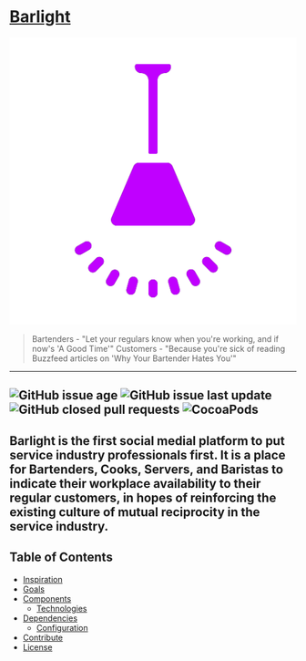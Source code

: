 # [Barlight](barlight.herokuapp.com)
![Barlight](https://github.com/joshseyda/barlight/blob/master/public/images/purple-lamp.png)
>Bartenders - "Let your regulars know when you're working, and if now's 'A Good Time'"
>Customers - "Because you're sick of reading Buzzfeed articles on 'Why Your Bartender Hates You'"
---
![GitHub issue age](https://img.shields.io/github/issues/detail/age/badges/shields/979.svg)
![GitHub issue last update](https://img.shields.io/github/issues/detail/last-update/badges/shields/979.svg)
![GitHub closed pull requests](https://img.shields.io/github/issues-pr-closed/cdnjs/cdnjs.svg)
![CocoaPods](https://img.shields.io/cocoapods/l/AFNetworking.svg)
---
Barlight is the first social medial platform to put service industry professionals first. It is a place for Bartenders, Cooks, Servers, and Baristas to indicate their workplace availability to their regular customers, in hopes of reinforcing the existing culture of mutual reciprocity in the service industry.
---
## Table of Contents

- [Inspiration](#inspiration)
- [Goals](#goals)
- [Components](#components)
	- [Technologies](#technologies)
- [Dependencies](#dependencies)
	- [Configuration](#configuration)
- [Contribute](#contribute)
- [License](#license)